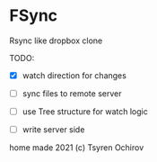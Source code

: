 FSync
===== 
Rsync like dropbox clone

TODO:
- [x] watch direction for changes
- [ ] sync files to remote server
- [ ] use Tree structure for watch logic
- [ ] write server side


home made 2021 (c) Tsyren Ochirov